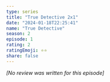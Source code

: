 ```yaml
---
type: series
title: "True Detective 2x1"
date: "2024-01-18T22:25:41"
name: "True Detective"
season: 2
episode: 1
rating: 2
ratingEmoji: ⭐️⭐️
share: false
---
```


*[No review was written for this episode]*
